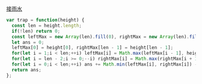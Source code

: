 [接雨水](https://leetcode.cn/problems/trapping-rain-water/description/?envType=study-plan-v2&envId=top-100-liked)

```js
var trap = function(height) {
  const len = height.length;
  if(!len) return 0;
  const leftMax = new Array(len).fill(0), rightMax = new Array(len).fill(0);
  let ans = 0;
  leftMax[0] = height[0], rightMax[len - 1] = height[len - 1];
  for(let i = 1;i < len;++i) leftMax[i] = Math.max(leftMax[i - 1], height[i]);
  for(let i = len - 2;i >= 0;--i) rightMax[i] = Math.max(rightMax[i + 1], height[i]);
  for(let i = 0;i < len;++i) ans += Math.min(leftMax[i], rightMax[i]) - height[i];
  return ans;
};
```